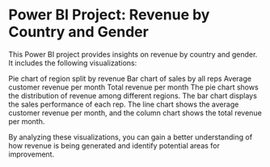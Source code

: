 # Power BI Project: Revenue by Country and Gender


This Power BI project provides insights on revenue by country and gender. It includes the following visualizations:

Pie chart of region split by revenue
Bar chart of sales by all reps
Average customer revenue per month
Total revenue per month
The pie chart shows the distribution of revenue among different regions. The bar chart displays the sales performance of each rep. The line chart shows the average customer revenue per month, and the column chart shows the total revenue per month.

By analyzing these visualizations, you can gain a better understanding of how revenue is being generated and identify potential areas for improvement.
